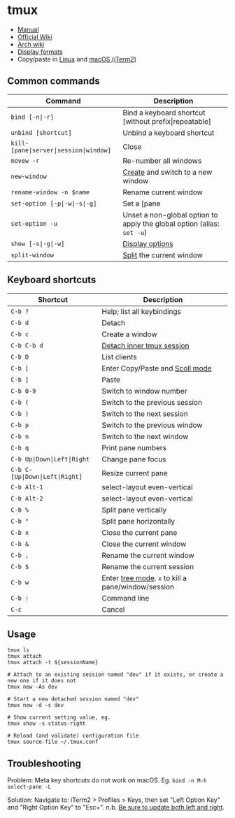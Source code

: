 # tmux

* [Manual](https://man.openbsd.org/tmux)
* [Official Wiki](https://github.com/tmux/tmux/wiki/)
* [Arch wiki](https://wiki.archlinux.org/index.php/tmux)
* [Display formats](https://github.com/tmux/tmux/wiki/Formats)
* Copy/paste in [Linux](http://www.rushiagr.com/blog/2016/06/16/everything-you-need-to-know-about-tmux-copy-pasting-ubuntu/#comment-4242059466) and
[macOS (iTerm2)](https://stackoverflow.com/a/19843650)

## Common commands

Command|Description
---|---
`bind [-n\|-r]`|Bind a keyboard shortcut [without prefix\|repeatable]
`unbind [shortcut]`|Unbind a keyboard shortcut
`kill-[pane\|server\|session\|window]`|Close
`movew -r`|Re-number all windows
`new-window`|[Create](https://github.com/tmux/tmux/wiki/Getting-Started#creating-new-windows) and switch to a new window
`rename-window -n $name`|Rename current window
`set-option [-p\|-w\|-s\|-g]`|Set a [pane|window|server] option, otherwise a session option. If -g is given, the global session or window option is set. tmux will infer the type from the option name, assuming -w for pane options. (alias: `set`)
`set-option -u`|Unset a non-global option to apply the global option (alias: `set -u`)
`show [-s\|-g\|-w]`|[Display options](https://superuser.com/a/759156)
`split-window`|[Split](https://github.com/tmux/tmux/wiki/Getting-Started#splitting-the-window) the current window

## Keyboard shortcuts

Shortcut|Description
---|---
`C-b ?`|Help; list all keybindings
`C-b d`|Detach
`C-b c`|Create a window
`C-b C-b d`|[Detach inner tmux session](https://superuser.com/a/249671)
`C-b D`|List clients
`C-b [`|Enter Copy/Paste and [Scoll mode](https://superuser.com/a/209608)
`C-b ]`|Paste
`C-b 0-9`|Switch to window number
`C-b (`|Switch to the previous session
`C-b )`|Switch to the next session
`C-b p`|Switch to the previous window
`C-b n`|Switch to the next window
`C-b q`|Print pane numbers
`C-b Up\|Down\|Left\|Right`|Change pane focus
`C-b C-[Up\|Down\|Left\|Right]`|Resize current pane
`C-b Alt-1`|select-layout even-vertical
`C-b Alt-2`|select-layout even-vertical
`C-b %`|Split pane vertically
`C-b "`|Split pane horizontally
`C-b x`|Close the current pane
`C-b &`|Close the current window
`C-b ,`|Rename the current window
`C-b $`|Rename the current session
`C-b w`|Enter [tree mode](https://github.com/tmux/tmux/wiki/Getting-Started#choosing-sessions-windows-and-panes). `x` to kill a pane/window/session
`C-b :`|Command line
`C-c`|Cancel

## Usage

```
tmux ls
tmux attach
tmux attach -t ${sessionName}

# Attach to an existing session named "dev" if it exists, or create a new one if it does not
tmux new -As dev

# Start a new detached session named "dev"
tmux new -d -s dev

# Show current setting value, eg.
tmux show -s status-right

# Reload (and validate) configuration file
tmux source-file ~/.tmux.conf
```

## Troubleshooting

Problem: Meta key shortcuts do not work on macOS. Eg. `bind -n M-h select-pane -L`

Solution: Navigate to: iTerm2 > Profiles > Keys, then set "Left Option Key" and "Right Option Key" to "Esc+". n.b. [Be sure to update both left and right](https://groups.google.com/d/embed/msg/iterm2-discuss/s21SdO1uCcM/z_dJxLJFBAAJ).
